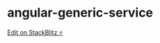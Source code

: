 # angular-generic-service

[Edit on StackBlitz ⚡️](https://stackblitz.com/edit/angular-generic-service)